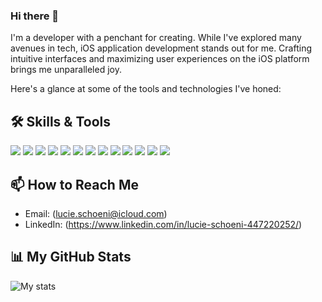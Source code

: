 ### Hi there 👋

<!--
**Luciesch8/Luciesch8** is a ✨ _special_ ✨ repository because its `README.md` (this file) appears on your GitHub profile.

Here are some ideas to get you started:

- 🔭 I’m currently working on ...
- 🌱 I’m currently learning ...
- 👯 I’m looking to collaborate on ...
- 🤔 I’m looking for help with ...
- 💬 Ask me about ...
- 📫 How to reach me: ...
- 😄 Pronouns: ...
- ⚡ Fun fact: ...
-->

I'm a developer with a penchant for creating. While I've explored many avenues in tech, iOS application development stands out for me. Crafting intuitive interfaces and maximizing user experiences on the iOS platform brings me unparalleled joy.

Here's a glance at some of the tools and technologies I've honed:

## 🛠️ Skills & Tools

![](https://img.shields.io/badge/HTML5-E34F26?style=flat-square&logo=html5&logoColor=white)
![](https://img.shields.io/badge/CSS3-1572B6?style=flat-square&logo=css3&logoColor=white)
![](https://img.shields.io/badge/JavaScript-F7DF1E?style=flat-square&logo=javascript&logoColor=black)
![](https://img.shields.io/badge/Angular-DD0031?style=flat-square&logo=angular&logoColor=white)
![](https://img.shields.io/badge/Bootstrap-563D7C?style=flat-square&logo=bootstrap&logoColor=white)
![](https://img.shields.io/badge/Swift-FA7343?style=flat-square&logo=swift&logoColor=white)
![](https://img.shields.io/badge/Flutter-02569B?style=flat-square&logo=flutter&logoColor=white)
![](https://img.shields.io/badge/PHP-777BB4?style=flat-square&logo=php&logoColor=white)
![](https://img.shields.io/badge/MySQL-4479A1?style=flat-square&logo=mysql&logoColor=white)
![](https://img.shields.io/badge/Symfony-000000?style=flat-square&logo=symfony&logoColor=white)
![](https://img.shields.io/badge/Python-3776AB?style=flat-square&logo=python&logoColor=white)
![](https://img.shields.io/badge/C++-00599C?style=flat-square&logo=cplusplus&logoColor=white)
![](https://img.shields.io/badge/Java-ED8B00?style=flat-square&logo=java&logoColor=white)

## 📫 How to Reach Me

- Email: (lucie.schoeni@icloud.com)
- LinkedIn: (https://www.linkedin.com/in/lucie-schoeni-447220252/)

## 📊 My GitHub Stats

![My stats](https://github-readme-stats.vercel.app/api?username=Luciesch8&show_icons=true)
